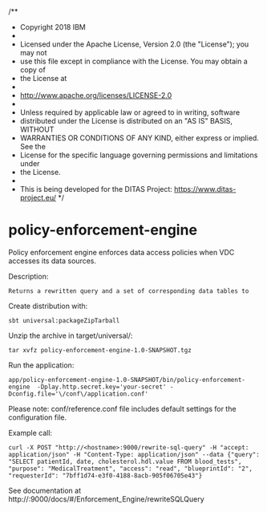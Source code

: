 /**
 * Copyright 2018 IBM
 *
 * Licensed under the Apache License, Version 2.0 (the "License"); you may not
 * use this file except in compliance with the License. You may obtain a copy of
 * the License at
 *
 * http://www.apache.org/licenses/LICENSE-2.0
 *
 * Unless required by applicable law or agreed to in writing, software
 * distributed under the License is distributed on an "AS IS" BASIS, WITHOUT
 * WARRANTIES OR CONDITIONS OF ANY KIND, either express or implied. See the
 * License for the specific language governing permissions and limitations under
 * the License.
 *
 * This is being developed for the DITAS Project: https://www.ditas-project.eu/
 */

# policy-enforcement-engine
Policy enforcement engine enforces data access policies when VDC accesses its data sources. 

Description:
```
Returns a rewritten query and a set of corresponding data tables to 
```

Create distribution with:
```
sbt universal:packageZipTarball
```


Unzip the archive in target/universal/:
```
tar xvfz policy-enforcement-engine-1.0-SNAPSHOT.tgz
```

Run the application:
```
app/policy-enforcement-engine-1.0-SNAPSHOT/bin/policy-enforcement-engine  -Dplay.http.secret.key='your-secret' -Dconfig.file='\/conf\/application.conf'
```

Please note: conf/reference.conf file includes default settings for the configuration file.

Example call:
```
curl -X POST "http://<hostname>:9000/rewrite-sql-query" -H "accept: application/json" -H "Content-Type: application/json" --data {"query": "SELECT patientId, date, cholesterol.hdl.value FROM blood_tests", "purpose": "MedicalTreatment", "access": "read", "blueprintId": "2", "requesterId": "7bff1d74-e3f0-4188-8acb-905f06705e43"}
```

See documentation at http://<hostname>:9000/docs/#/Enforcement\_Engine/rewriteSQLQuery
